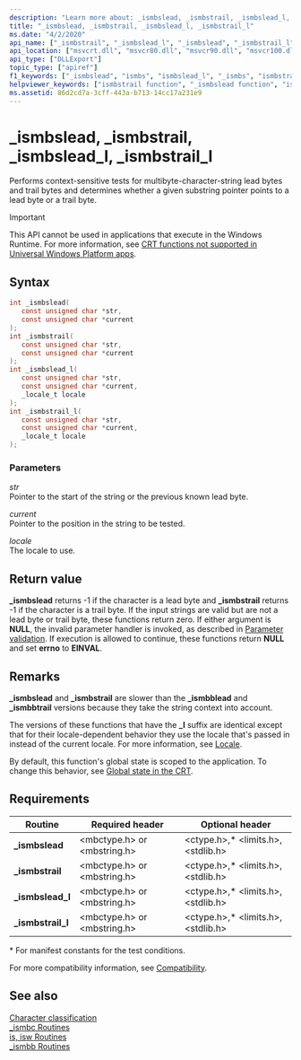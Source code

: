 ```yaml
---
description: "Learn more about: _ismbslead, _ismbstrail, _ismbslead_l, _ismbstrail_l"
title: "_ismbslead, _ismbstrail, _ismbslead_l, _ismbstrail_l"
ms.date: "4/2/2020"
api_name: ["_ismbstrail", "_ismbslead_l", "_ismbslead", "_ismbstrail_l", "_o__ismbslead", "_o__ismbslead_l", "_o__ismbstrail", "_o__ismbstrail_l"]
api_location: ["msvcrt.dll", "msvcr80.dll", "msvcr90.dll", "msvcr100.dll", "msvcr100_clr0400.dll", "msvcr110.dll", "msvcr110_clr0400.dll", "msvcr120.dll", "msvcr120_clr0400.dll", "ucrtbase.dll", "api-ms-win-crt-multibyte-l1-1-0.dll", "api-ms-win-crt-private-l1-1-0.dll"]
api_type: ["DLLExport"]
topic_type: ["apiref"]
f1_keywords: ["_ismbslead", "ismbs", "ismbslead_l", "_ismbs", "ismbstrail_l", "ismbslead", "_ismbstrail", "_ismbstrail_l", "ismbstrail", "_ismbslead_l"]
helpviewer_keywords: ["ismbstrail function", "_ismbslead function", "ismbslead function", "ismbslead_l function", "_ismbstrail function", "_ismbslead_l function", "ismbstrail_l function", "_ismbstrail_l function"]
ms.assetid: 86d2cd7a-3cff-443a-b713-14cc17a231e9
---
```

# _ismbslead, _ismbstrail, _ismbslead_l, _ismbstrail_l

Performs context-sensitive tests for multibyte-character-string lead bytes and trail bytes and determines whether a given substring pointer points to a lead byte or a trail byte.

> [!IMPORTANT]
> This API cannot be used in applications that execute in the Windows Runtime. For more information, see [CRT functions not supported in Universal Windows Platform apps](../../cppcx/crt-functions-not-supported-in-universal-windows-platform-apps.md).

## Syntax

```C
int _ismbslead(
   const unsigned char *str,
   const unsigned char *current
);
int _ismbstrail(
   const unsigned char *str,
   const unsigned char *current
);
int _ismbslead_l(
   const unsigned char *str,
   const unsigned char *current,
   _locale_t locale
);
int _ismbstrail_l(
   const unsigned char *str,
   const unsigned char *current,
   _locale_t locale
);
```

### Parameters

*str*<br/>
Pointer to the start of the string or the previous known lead byte.

*current*<br/>
Pointer to the position in the string to be tested.

*locale*<br/>
The locale to use.

## Return value

**_ismbslead** returns -1 if the character is a lead byte and **_ismbstrail** returns -1 if the character is a trail byte. If the input strings are valid but are not a lead byte or trail byte, these functions return zero. If either argument is **NULL**, the invalid parameter handler is invoked, as described in [Parameter validation](../parameter-validation.md). If execution is allowed to continue, these functions return **NULL** and set **errno** to **EINVAL**.

## Remarks

**_ismbslead** and **_ismbstrail** are slower than the **_ismbblead** and **_ismbbtrail** versions because they take the string context into account.

The versions of these functions that have the **_l** suffix are identical except that for their locale-dependent behavior they use the locale that's passed in instead of the current locale. For more information, see [Locale](../locale.md).

By default, this function's global state is scoped to the application. To change this behavior, see [Global state in the CRT](../global-state.md).

## Requirements

|Routine|Required header|Optional header|
|-------------|---------------------|---------------------|
|**_ismbslead**|\<mbctype.h> or \<mbstring.h>|\<ctype.h>,* \<limits.h>, \<stdlib.h>|
|**_ismbstrail**|\<mbctype.h> or \<mbstring.h>|\<ctype.h>,* \<limits.h>, \<stdlib.h>|
|**_ismbslead_l**|\<mbctype.h> or \<mbstring.h>|\<ctype.h>,* \<limits.h>, \<stdlib.h>|
|**_ismbstrail_l**|\<mbctype.h> or \<mbstring.h>|\<ctype.h>,* \<limits.h>, \<stdlib.h>|

\* For manifest constants for the test conditions.

For more compatibility information, see [Compatibility](../compatibility.md).

## See also

[Character classification](../character-classification.md)\
[_ismbc Routines](../ismbc-routines.md)\
[is, isw Routines](../is-isw-routines.md)\
[_ismbb Routines](../ismbb-routines.md)
